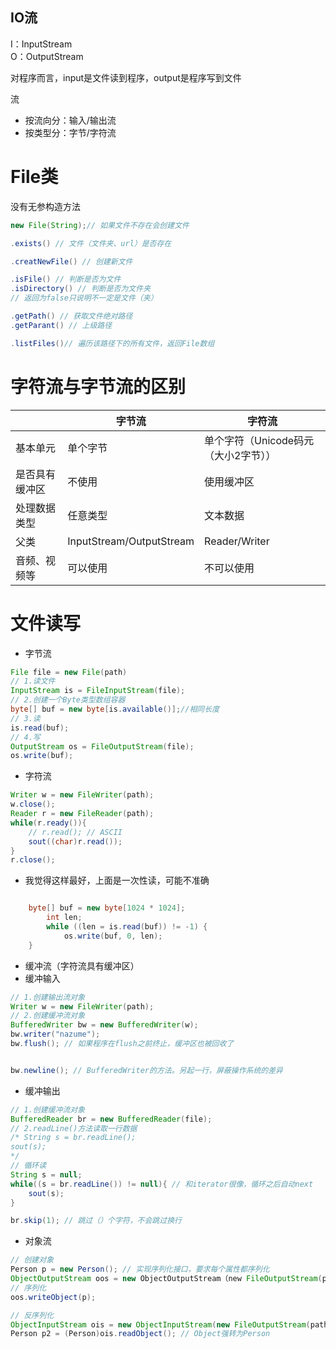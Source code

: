 IO流
-
I：InputStream<br>
O：OutputStream

对程序而言，input是文件读到程序，output是程序写到文件

流

- 按流向分：输入/输出流
- 按类型分：字节/字符流

# File类

没有无参构造方法

``` java
new File(String);// 如果文件不存在会创建文件

.exists() // 文件（文件夹、url）是否存在

.creatNewFile() // 创建新文件

.isFile() // 判断是否为文件
.isDirectory() // 判断是否为文件夹
// 返回为false只说明不一定是文件（夹）

.getPath() // 获取文件绝对路径
.getParant() // 上级路径

.listFiles()// 遍历该路径下的所有文件，返回File数组
```

# 字符流与字节流的区别

|         | 字节流                      | 字符流                    |
|---------|--------------------------|------------------------|
| 基本单元    | 单个字节                     | 单个字符（Unicode码元（大小2字节）） |
| 是否具有缓冲区 | 不使用                      | 使用缓冲区                  |
| 处理数据类型  | 任意类型                     | 文本数据                   |
| 父类      | InputStream/OutputStream | Reader/Writer          |
| 音频、视频等  | 可以使用                     | 不可以使用                  |


# 文件读写
- 字节流
``` java
File file = new File(path)
// 1.读文件
InputStream is = FileInputStream(file);
// 2.创建一个Byte类型数组容器
byte[] buf = new byte[is.available()];//相同长度
// 3.读
is.read(buf);
// 4.写
OutputStream os = FileOutputStream(file);
os.write(buf);
```
- 字符流
``` java
Writer w = new FileWriter(path);
w.close();
Reader r = new FileReader(path);
while(r.ready()){
    // r.read(); // ASCII
    sout((char)r.read());
}
r.close();
```
- 我觉得这样最好，上面是一次性读，可能不准确
``` java

    byte[] buf = new byte[1024 * 1024];
        int len;
        while ((len = is.read(buf)) != -1) {
            os.write(buf, 0, len);
    }
```

- 缓冲流（字符流具有缓冲区）
- 缓冲输入
``` java
// 1.创建输出流对象
Writer w = new FileWriter(path);
// 2.创建缓冲流对象
BufferedWriter bw = new BufferedWriter(w);
bw.writer("nazume");
bw.flush(); // 如果程序在flush之前终止，缓冲区也被回收了


bw.newline(); // BufferedWriter的方法。另起一行，屏蔽操作系统的差异
```
- 缓冲输出
``` java
// 1.创建缓冲流对象
BufferedReader br = new BufferedReader(file);
// 2.readLine()方法读取一行数据
/* String s = br.readLine();
sout(s);
*/
// 循环读
String s = null;
while((s = br.readLine()) != null){ // 和iterator很像，循环之后自动next
    sout(s);
}

br.skip(1); // 跳过（）个字符，不会跳过换行
```

- 对象流
``` java
// 创建对象
Person p = new Person(); // 实现序列化接口，要求每个属性都序列化
ObjectOutputStream oos = new ObjectOutputStream（new FileOutputStream(path)）;
// 序列化
oos.writeObject(p);

// 反序列化
ObjectInputStream ois = new ObjectInputStream(new FileOutputStream(path));
Person p2 = (Person)ois.readObject(); // Object强转为Person
```